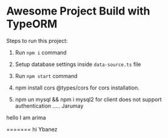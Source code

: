 # Awesome Project Build with TypeORM

Steps to run this project:

1. Run `npm i` command
2. Setup database settings inside `data-source.ts` file
3. Run `npm start` command

1. npm install cors @types/cors for cors installation.
2. npm un mysql && npm i mysql2 for client does not support authentication .....
Jarumay


hello
I am arima

=======
hi
Ybanez
